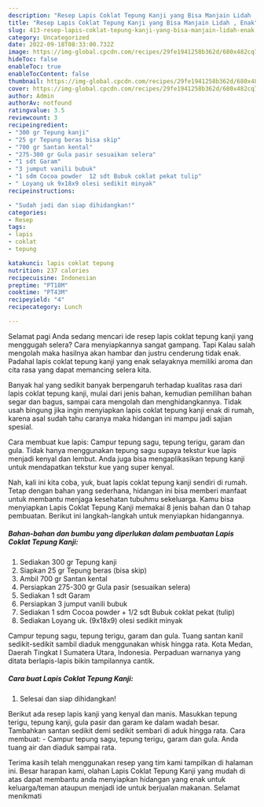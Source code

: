 ```yaml
---
description: "Resep Lapis Coklat Tepung Kanji yang Bisa Manjain Lidah , Enak"
title: "Resep Lapis Coklat Tepung Kanji yang Bisa Manjain Lidah , Enak"
slug: 413-resep-lapis-coklat-tepung-kanji-yang-bisa-manjain-lidah-enak
category: Uncategorized
date: 2022-09-18T08:33:00.732Z
image: https://img-global.cpcdn.com/recipes/29fe1941258b362d/680x482cq70/lapis-coklat-tepung-kanji-foto-resep-utama.jpg
hideToc: false
enableToc: true
enableTocContent: false
thumbnail: https://img-global.cpcdn.com/recipes/29fe1941258b362d/680x482cq70/lapis-coklat-tepung-kanji-foto-resep-utama.jpg
cover: https://img-global.cpcdn.com/recipes/29fe1941258b362d/680x482cq70/lapis-coklat-tepung-kanji-foto-resep-utama.jpg
author: Admin
authorAv: notfound
ratingvalue: 3.5
reviewcount: 3
recipeingredient:
- "300 gr Tepung kanji"
- "25 gr Tepung beras bisa skip"
- "700 gr Santan kental"
- "275-300 gr Gula pasir sesuaikan selera"
- "1 sdt Garam"
- "3 jumput vanili bubuk"
- "1 sdm Cocoa powder  12 sdt Bubuk coklat pekat tulip"
- " Loyang uk 9x18x9 olesi sedikit minyak"
recipeinstructions:

- "Sudah jadi dan siap dihidangkan!"
categories:
- Resep
tags:
- lapis
- coklat
- tepung

katakunci: lapis coklat tepung 
nutrition: 237 calories
recipecuisine: Indonesian
preptime: "PT18M"
cooktime: "PT43M"
recipeyield: "4"
recipecategory: Lunch

---
```



Selamat pagi Anda sedang mencari ide resep lapis coklat tepung kanji yang menggugah selera? Cara menyiapkannya sangat gampang. Tapi Kalau salah mengolah maka hasilnya akan hambar dan justru cenderung tidak enak. Padahal lapis coklat tepung kanji yang enak selayaknya memiliki aroma dan cita rasa yang dapat memancing selera kita.


Banyak hal yang sedikit banyak berpengaruh terhadap kualitas rasa dari lapis coklat tepung kanji, mulai dari jenis bahan, kemudian pemilihan bahan segar dan bagus, sampai cara mengolah dan menghidangkannya. Tidak usah bingung jika ingin menyiapkan lapis coklat tepung kanji enak di rumah, karena asal sudah tahu caranya maka hidangan ini mampu jadi sajian spesial.

Cara membuat kue lapis: Campur tepung sagu, tepung terigu, garam dan gula. Tidak hanya menggunakan tepung sagu supaya tekstur kue lapis menjadi kenyal dan lembut. Anda juga bisa mengaplikasikan tepung kanji untuk mendapatkan tekstur kue yang super kenyal.


Nah, kali ini kita coba, yuk, buat lapis coklat tepung kanji sendiri di rumah. Tetap dengan bahan yang sederhana, hidangan ini bisa memberi manfaat untuk membantu menjaga kesehatan tubuhmu sekeluarga. Kamu bisa menyiapkan Lapis Coklat Tepung Kanji memakai 8 jenis bahan dan 0 tahap pembuatan. Berikut ini langkah-langkah untuk menyiapkan hidangannya.

<!--inarticleads1-->

##### Bahan-bahan dan bumbu yang diperlukan dalam pembuatan Lapis Coklat Tepung Kanji:

1. Sediakan 300 gr Tepung kanji
1. Siapkan 25 gr Tepung beras (bisa skip)
1. Ambil 700 gr Santan kental
1. Persiapkan 275-300 gr Gula pasir (sesuaikan selera)
1. Sediakan 1 sdt Garam
1. Persiapkan 3 jumput vanili bubuk
1. Sediakan 1 sdm Cocoa powder + 1/2 sdt Bubuk coklat pekat (tulip)
1. Sediakan  Loyang uk. (9x18x9) olesi sedikit minyak


Campur tepung sagu, tepung terigu, garam dan gula. Tuang santan kanil sedikit-sedikit sambil diaduk menggunakan whisk hingga rata. Kota Medan, Daerah Tingkat I Sumatera Utara, Indonesia. Perpaduan warnanya yang ditata berlapis-lapis bikin tampilannya cantik. 

<!--inarticleads2-->

##### Cara buat Lapis Coklat Tepung Kanji:


1. Selesai dan siap dihidangkan!

Berikut ada resep lapis kanji yang kenyal dan manis. Masukkan tepung terigu, tepung kanji, gula pasir dan garam ke dalam wadah besar. Tambahkan santan sedikit demi sedikit sembari di aduk hingga rata. Cara membuat: - Campur tepung sagu, tepung terigu, garam dan gula. Anda tuang air dan diaduk sampai rata. 

Terima kasih telah menggunakan resep yang tim kami tampilkan di halaman ini. Besar harapan kami, olahan Lapis Coklat Tepung Kanji yang mudah di atas dapat membantu anda menyiapkan hidangan yang enak untuk keluarga/teman ataupun menjadi ide untuk berjualan makanan. Selamat menikmati
